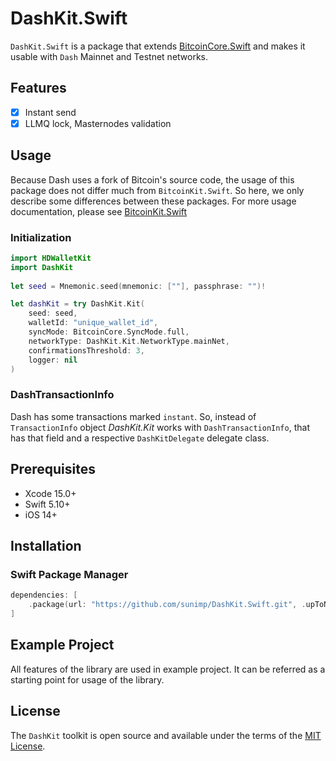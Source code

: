 # DashKit.Swift

`DashKit.Swift` is a package that extends [BitcoinCore.Swift](https://github.com/sunimp/BitcoinCore.Swift) and makes it usable with `Dash` Mainnet and Testnet networks.

## Features

- [x] Instant send
- [x] LLMQ lock, Masternodes validation

## Usage

Because Dash uses a fork of Bitcoin's source code, the usage of this package does not differ much from `BitcoinKit.Swift`. So here, we only describe some differences between these packages. For more usage documentation, please see [BitcoinKit.Swift](https://github.com/sunimp/BitcoinKit.Swift)


### Initialization

```swift
import HDWalletKit
import DashKit
        
let seed = Mnemonic.seed(mnemonic: [""], passphrase: "")!

let dashKit = try DashKit.Kit(
    seed: seed,
    walletId: "unique_wallet_id",
    syncMode: BitcoinCore.SyncMode.full,
    networkType: DashKit.Kit.NetworkType.mainNet,
    confirmationsThreshold: 3,
    logger: nil
)
```

### DashTransactionInfo

Dash has some transactions marked `instant`. So, instead of `TransactionInfo` object *DashKit.Kit* works with `DashTransactionInfo`, that has that field and a respective `DashKitDelegate` delegate class.


## Prerequisites

* Xcode 15.0+
* Swift 5.10+
* iOS 14+

## Installation

### Swift Package Manager

```swift
dependencies: [
    .package(url: "https://github.com/sunimp/DashKit.Swift.git", .upToNextMajor(from: "3.1.0"))
]
```

## Example Project

All features of the library are used in example project. It can be referred as a starting point for usage of the library.

## License

The `DashKit` toolkit is open source and available under the terms of the [MIT License](https://github.com/sunimp/DashKit.Swift/blob/master/LICENSE).


